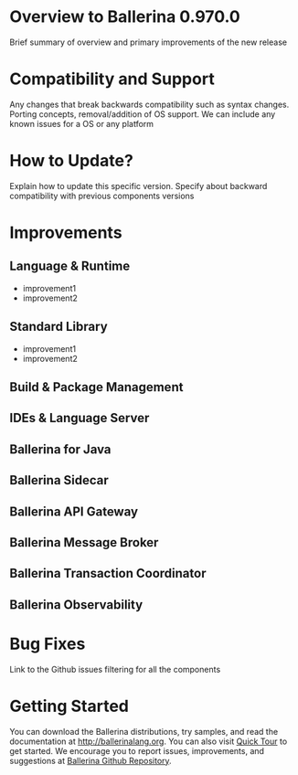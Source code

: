 # Overview to Ballerina 0.970.0
Brief summary of overview and primary improvements of the new release

# Compatibility and Support
Any changes that break backwards compatibility such as syntax changes. Porting concepts, removal/addition of OS support. We can include any known issues for a OS or any platform

# How to Update?
Explain how to update this specific version. Specify about backward compatibility with previous components versions

# Improvements
## Language & Runtime
- improvement1
- improvement2

## Standard Library
- improvement1
- improvement2

## Build & Package Management

## IDEs & Language Server

## Ballerina for Java

## Ballerina Sidecar

## Ballerina API Gateway

## Ballerina Message Broker

## Ballerina Transaction Coordinator

## Ballerina Observability

# Bug Fixes
Link to the Github issues filtering for all the components

# Getting Started
You can download the Ballerina distributions, try samples, and read the documentation at http://ballerinalang.org. You can also visit [Quick Tour][1] to get started. We encourage you to report issues, improvements, and suggestions at [Ballerina Github Repository][2].

[1]: https://ballerinalang.org/docs/quick-tour/quick-tour
[2]: https://github.com/ballerina-lang/ballerina/
